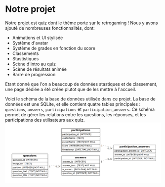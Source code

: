 # Notre projet 

Notre projet est quiz dont le thème porte sur le retrogaming !
Nous y avons ajouté de nombreuses fonctionnalités, dont:
- Animations et UI stylisée
- Système d'avatar
- Système de grades en fonction du score
- Classements
- Stastistiques
- Scène d'intro au quiz
- Scène de résultats animée
- Barre de progression
  
Etant donné que l'on a beaucoup de données stastiques et de classement, une page dédiée a été créée plutot que de les mettre à l'accueil.

Voici le schéma de la base de données utilisée dans ce projet. La base de données est une SQLite, et elle contient quatre tables principales : `questions`, `answers`, `participations` et `participation_answers`. Ce schéma permet de gérer les relations entre les questions, les réponses, et les participations des utilisateurs aux quiz.
![Schéma de la base de données](quiz-ui/public/bdd.png)
